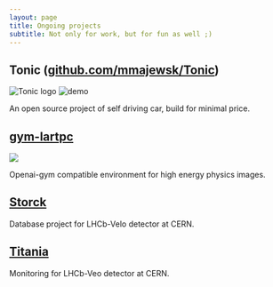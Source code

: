 ```yaml
---
layout: page
title: Ongoing projects
subtitle: Not only for work, but for fun as well ;)
---
```


## Tonic ([github.com/mmajewsk/Tonic](https://github.com/mmajewsk/Tonic))

  
![Tonic logo](https://i.imgur.com/fRRTeo6.png)
![demo](https://imgur.com/HAA9xJo.gif)
  
An open source project of self driving car, build for minimal price.

## [gym-lartpc](https://github.com/mmajewsk/gym-lartpc2d)

![](https://i.imgur.com/IyswEwy.gif)

Openai-gym compatible environment for high energy physics images.

## [Storck](https://gitlab.cern.ch/mmajewsk/storck)

Database project for LHCb-Velo detector at CERN.

## [Titania](https://gitlab.cern.ch/mmajewsk/titania)

Monitoring for LHCb-Veo detector at CERN.

